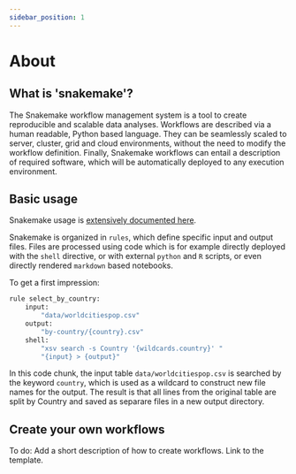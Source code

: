 ```yaml
---
sidebar_position: 1
---
```


# About

## What is 'snakemake'?

The Snakemake workflow management system is a tool to create reproducible and scalable data analyses. Workflows are described via a human readable, Python based language. They can be seamlessly scaled to server, cluster, grid and cloud environments, without the need to modify the workflow definition. Finally, Snakemake workflows can entail a description of required software, which will be automatically deployed to any execution environment.

## Basic usage

Snakemake usage is [extensively documented here](https://snakemake.readthedocs.io/en/stable/).

Snakemake is organized in `rules`, which define specific input and output files. 
Files are processed using code which is for example directly deployed with the `shell` directive, or with external `python` and `R` scripts, or even directly rendered `markdown` based notebooks.

To get a first impression:

```bash
rule select_by_country:
    input:
        "data/worldcitiespop.csv"
    output:
        "by-country/{country}.csv"
    shell:
        "xsv search -s Country '{wildcards.country}' "
        "{input} > {output}"
```

In this code chunk, the input table `data/worldcitiespop.csv` is searched by the keyword `country`, which is used as a wildcard to construct new file names for the output. The result is that all lines from the original table are split by Country and saved as separare files in a new output directory.

## Create your own workflows

To do: Add a short description of how to create workflows.
Link to the template.
